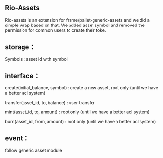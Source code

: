 ## Rio-Assets
Rio-assets is an extension for frame/pallet-generic-assets and we did a simple wrap based on that. We added asset symbol and removed the permission for common users to create their toke.

## storage：
Symbols : asset id with symbol

## interface：
create(initial_balance, symbol) : create a new asset, root only (until we have a better acl system)

transfer(asset_id, to, balance) : user transfer

mint(asset_id, to, amount) : root only (until we have a better acl system)

burn(asset_id, from, amount) :  root only (until we have a better acl system)

## event：
follow generic asset module
